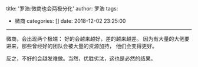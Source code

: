 title: '罗浩:微商也会两极分化'
author: 罗浩
tags:
  - 微商
categories: []
date: 2018-12-02 23:25:00
---
微商，会出现两个极端：
好的会越来越好，差的越来越差。
因为有大量的大佬要进来，那些曾经好的团队会被大量的资源加持，
他们会变得更好。

反之，不好的会越发难做。当然，优胜劣汰，这也是必然的结果。

​​​​